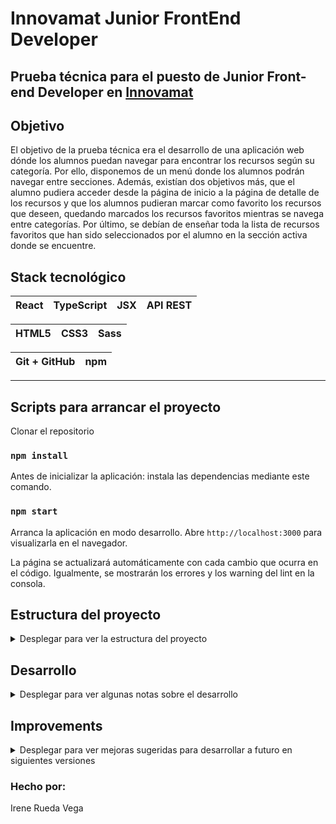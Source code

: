 # Innovamat Junior FrontEnd Developer 

## Prueba técnica para el puesto de **Junior Front-end Developer** en **[Innovamat](https://innovamat.com/)**

## **Objetivo**

El objetivo de la prueba técnica era el desarrollo de una aplicación web dónde los alumnos puedan navegar para encontrar los recursos según su categoría. Por ello, disponemos de un menú donde los alumnos podrán navegar entre secciones. Además, existían dos objetivos más, que el alumno pudiera acceder desde la página de inicio a la página de detalle de los recursos y que los alumnos pudieran marcar como favorito los recursos que deseen, quedando marcados los recursos favoritos mientras se navega entre categorías. Por último, se debían de enseñar toda la lista de recursos favoritos que han sido seleccionados por el alumno en la sección activa donde se encuentre. 

## Stack tecnológico

| React | TypeScript | JSX | API REST |
| -- | -- | -- | -- |

| HTML5 | CSS3 | Sass | 
| -- | -- | -- | 

| Git + GitHub | npm |
| -- | -- |

------------

## **Scripts para arrancar el proyecto**

Clonar el repositorio

### `npm install`

Antes de inicializar la aplicación: instala las dependencias mediante este comando.

### `npm start`

Arranca la aplicación en modo desarrollo.
Abre `http://localhost:3000` para visualizarla en el navegador.

La página se actualizará automáticamente con cada cambio que ocurra en el código.
Igualmente, se mostrarán los errores y los warning del lint en la consola.

## Estructura del proyecto

<details>
<summary>Desplegar para ver la estructura del proyecto</summary>

```
src
 |
 ├─ components
 |  ├─ MainPage.tsx _____________ Componente principal que gestiona las rutas de la web
 |  ├─ Header.tsx _____________ Menú Desktop
 |  ├─ MenuMobile.tsx _____________ Menú Mobile
 |  ├─ Workshops.tsx _____________ Componente que gestiona los datos de Talleres
 |  ├─ Corners.tsx _____________ Componente que gestiona los datos de Rincones
 |  ├─ ContentSection.tsx ___ Componente que gestiona las secciones y los recursos favoritos.
 |  ├─ ContentItem.tsx _____________ Componente que pinta las tarjetas de los recursos.
 |  ├─ DetailResource.tsx _______ Componente que gestiona el detalle de los recursos.  
 |  ├─ NavLink.tsx 
 |  ├─ SimpleImage.tsx  
 |  ├─ Video.tsx 
 |  ├─ IconButton.tsx 
 |  ├─ Container.tsx 
 |  └─ Loading.tsx 
 |
 ├─ data
 |  ├─ getDataFromApiCorners.tsx _____ Gestión de llamada a la API de Rincones
 |  ├─ getDataFromApiWorkshops.tsx _____ Gestión de llamada a la API de Talleres
 |  └─ getDataResources.tsx _____ Gestión de llamada a la API de Detalle de recurso
 |
 ├─ stylesheets
 |  ├─ components
 |  |  ├─ contentItem.scss 
 |  |  └─ loading.scss 
 |  ├─ core
 |  |  ├─ reset.scss ______ Reset de ciertos parámetros para reducir la inconsistencia entre navegadores
 |  |  ├─ mixins.scss ______ Mixins personalizadas
 |  |  └─ variables.scss __ Centralización de parámetros usados en los estilos
 |  ├─ layout
 |  |  ├─container.scss
 |  |  ├─header.scss
 |  |  ├─index.scss
 |  |  └─ menuMobile.scss
 |  └─ page
 |     ├─ contentSection.scss
 |     └─ detailResource.scss
 |  
 ├─ svg
 |  └─ ...
 ├─ types
 |  └─ ...
 └─ index.scss
```
</details>

## Desarrollo

<details>
<summary>Desplegar para ver algunas notas sobre el desarrollo</summary>

.

- Esta web ha sido desarrollada con: HTML5, CSS3, SASS y REACT.
- Se han usado mediaqueries para hacer la web responsive (diseño adaptable a los distintos dispositos).
- Para los estilos se ha utilizado el preprocesador SASS y CSS3.
- Para el control de versiones del proyecto se ha utilizado Git.
- Para la realización de los commits se ha utilizado la metodología de convencional commits (https://www.conventionalcommits.org/en/v1.0.0/).
- Además se han utilizado la librería: react-router-dom. Para la navegación entre secciones y el enrutamiento de la página de inicio a la página de detalle del recurso.


A través de una metodología Kanban en papel se ha ido realizando el desarrollo de esta web. Los pasos seguidos han sido:

1º: Identificar en el diseño los distintos componentes y asignarles un nombre y como gestionar el flujo de las distintas funcionalidades. Pensar estratégicamente como hacer que la página sea responsive, teniendo en cuenta el diseño mobile y desktop del diseño.
2º: Hacer llamadas a la API para obtener los datos con los cuales hacer realidad las funcionalidades y pintar los elementos. Por ello, se ha creado la carpeta data, con las distintas llamadas.
3º: Maquetación. Maquetación de la página de inicio, con sus dos secciones Talleres y Rincones. Después maquetación del detalle del recurso y finalmente la maquetación del header (menú desktop).
4º: Enrutamiento a través de react-router-dom, del menú de la página de inicio y a su vez el enrutamiento a la página de detalle de recurso.
5º: Desarrollo de la funcionalidad de favoritos. Al darle al botón de "Ver favoritos" podemos visualizar los favoritos en una lista. Esta funcionalidad podemos ver su desarrollo en ContentSection, ya que funciona para ambas secciones (Talleres y Rincones) de la misma manera. Almacenamiento en local: he almacenado los listados de favoritos en localStorage. De esta forma, al recargar la página los recursos seleccionados por los alumnos como favoritos seguirán apareciendo como favoritos y estarán nuevamente en la lista de favoritos por categoría desplegada al darle al botón "Ver favoritos". He almacenado todo el objeto debido a que no se tenía la posibilidad de tener una id única, ya que algunos recursos compartían id.
6º: Realización de la versión mobile de la página de inicio y la página del detalle del recurso.
7º: Planteamiento de acciones futuras para seguir mejorando la página y sus funcionalidades.
.

</details>

## **Improvements**

<details>
<summary>Desplegar para ver mejoras sugeridas para desarrollar a futuro en siguientes versiones</summary>

- Realizar un slider para que si la lista de recursos es mayor de 5, los alumnos puedan ver los recursos en una sola fila.

- Implementar la funcionalidad de ordenar los recursos alfabéticamente.

- Realizar test con Jest.

</details>

### Hecho por:

Irene Rueda Vega

